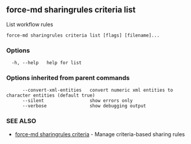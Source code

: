 ## force-md sharingrules criteria list

List workflow rules

```
force-md sharingrules criteria list [flags] [filename]...
```

### Options

```
  -h, --help   help for list
```

### Options inherited from parent commands

```
      --convert-xml-entities   convert numeric xml entities to character entities (default true)
      --silent                 show errors only
      --verbose                show debugging output
```

### SEE ALSO

* [force-md sharingrules criteria](force-md_sharingrules_criteria.md)	 - Manage criteria-based sharing rules

